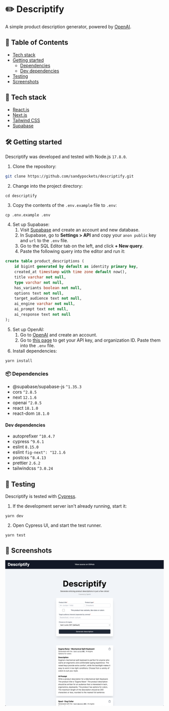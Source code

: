# ✏️ Descriptify
A simple product description generator, powered by [OpenAI](https://openai.com/api/).

## 📖 Table of Contents
- [Tech stack](https://github.com/sandypockets/descriptify#tech-stack)
- [Getting started](https://github.com/sandypockets/descriptify#getting-started)
  - [Dependencies](https://github.com/sandypockets/descriptify#dependencies)
  - [Dev dependencies](https://github.com/sandypockets/descriptify#dev-dependencies)
- [Testing](https://github.com/sandypockets/descriptify#testing)
- [Screenshots](https://github.com/sandypockets/descriptify#screenshots)

## 🚀 Tech stack
- [React.js](https://reactjs.org/)
- [Next.js](https://nextjs.org/)
- [Tailwind CSS](https://tailwindcss.com/)
- [Supabase](https://supabase.com/)

## 🛠 Getting started
Descriptify was developed and tested with Node.js `17.8.0`.

1. Clone the repository:

```bash
git clone https://github.com/sandypockets/descriptify.git
```

2. Change into the project directory:
```shell
cd descriptify
```

3. Copy the contents of the `.env.example` file to `.env`:
```shell
cp .env.example .env
```

4. Set up Supabase:
   1. Visit [Supabase](https://supabase.com/) and create an account and new database.
   2. In Supabase, go to **Settings > API** and copy your `anon public` key and `url` to the `.env` file.
   3. Go to the SQL Editor tab on the left, and click **+ New query**. 
   4. Paste the following query into the editor and run it:
   
```sql
create table product_descriptions (
    id bigint generated by default as identity primary key,
    created_at timestamp with time zone default now(),
    title varchar not null,
    type varchar not null,
    has_variants boolean not null,
    options text not null,
    target_audience text not null,
    ai_engine varchar not null,
    ai_prompt text not null,
    ai_response text not null
);
```

5. Set up OpenAI:
   1. Go to [OpenAI](https://beta.openai.com/signup) and create an account.
   2. Go to [this page](https://beta.openai.com/account/api-keys) to get your API key, and organization ID. Paste them into the `.env` file.
6. Install dependencies:
```shell
yarn install
```

### 📦 Dependencies

- @supabase/supabase-js `^1.35.3`
- cors `^2.8.5`
- next `12.1.6`
- openai `^2.0.5`
- react `18.1.0`
- react-dom `18.1.0`

#### Dev dependencies

- autoprefixer `^10.4.7`
- cypress `^9.6.1`
- eslint `8.15.0`
- eslint `fig-next": "12.1.6`
- postcss `^8.4.13`
- prettier `2.6.2`
- tailwindcss `^3.0.24`

## 🧪 Testing
Descriptify is tested with [Cypress](https://www.cypress.io/).

1. If the development server isn't already running, start it:
```shell
yarn dev
```

2. Open Cypress UI, and start the test runner. 
```shell
yarn test
```

## 📸 Screenshots
![app screenshot](./docs/screenshot_1.png)